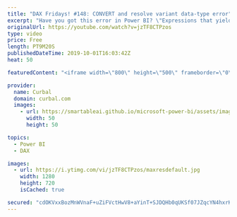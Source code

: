```yaml
---
title: "DAX Fridays! #148: CONVERT and resolve variant data-type error"
excerpt: "Have you got this error in Power BI? \"Expressions that yield variant data-type cannot be used to define calculated columns\". If you have, check this video to learn how to fix it using the new DAX function CONVERT.  Get Northwind Dataset: https://www.youtube.com/watch?v=k3NMIlLffrU  Link to DAX Fridays"
originalUrl: https://youtube.com/watch?v=jzTF8CTPzos
type: video
price: Free
length: PT9M20S
publishedDateTime: 2019-10-01T16:03:42Z
heat: 50

featuredContent: "<iframe width=\"800\" height=\"500\" frameborder=\"0\" src=\"https://www.youtube.com/embed/jzTF8CTPzos\" allow=\"accelerometer; autoplay; encrypted-media; gyroscope; picture-in-picture\" allowfullscreen></iframe>"

provider:
  name: Curbal
  domain: curbal.com
  images:
    - url: https://smartableai.github.io/microsoft-power-bi/assets/images/organizations/curbal.com-50x50.jpg
      width: 50
      height: 50

topics:
  - Power BI
  - DAX

images:
  - url: https://i.ytimg.com/vi/jzTF8CTPzos/maxresdefault.jpg
    width: 1280
    height: 720
    isCached: true

secured: "cdOKVxxBozMnWVnaF+uZiFVctHwV8+aYinT+SJDQHb0qUKSf07JZqcYN4hxrKxp+wZ/ZjHFe2p9wkQ8oD2KPJPyuLUK2tkOyruLzco3Z2q5oJtCky2eXuFfN7CaS9Rz9meTCG3oKaxBQzZbK7BuJ3/mowQ8pDUx+6ep1GYNQtL1KD4v1nPe3xi/y5ZcP0PNQ7j2dXyC1jmOiuQEpGKev4/KuB4fXx2MPxUKB44TCPZ/HTLu/alxo0P1XbPJci7R9O3esAHVn9/Jfp4yWwtT3gzhrYuvGr9B05VXRIbyf6mNOkx4JeQ51HEqrR3+9NcbfLbewAA98LUmFywr6dZl/7sXPjWMgKI2C6ClOJhfMbWc2TajCCqNC9ZgxshPX/HXWHPlC4brLoThPrW89jt3HSrhRrclqjnNJUfnrLP66Gjc=;/UTqy1wIF9iVvs9D+54Z1A=="
---
```


